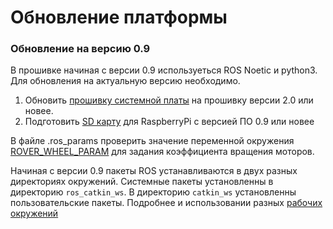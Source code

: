# Обновление платформы

### Обновление на версию 0.9&#x20;

В прошивке начиная с версии 0.9 используеться ROS Noetic и python3. Для обновления на актуальную версию необходимо.

1. Обновить [прошивку системной платы](platforma-turtleboard/obnovlenie-mikroprogrammy/obnovlenie-mikroprogrammy.md) на прошивку версии 2.0 или новее.
2. Подготовить [SD карту](administrirovanie-ros/raspberrypi.md) для RaspberryPi с версией ПО 0.9 или новее

В файле .ros\_params проверить значение переменной окружения [ROVER\_WHEEL\_PARAM](paket-turtlebro/params.md#nastroika-parametrov-v-faile-ros\_params) для задания коэффициента вращения моторов.

Начиная с версии 0.9 пакеты ROS устанавливаются в двух разных директориях окружений. Системные пакеты установленны в директорию `ros_catkin_ws`. В директорию `catkin_ws` установленны пользовательские пакеты. Подробнее и использовании разных [рабочих окружений](paket-turtlebro/install.md)


